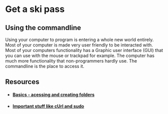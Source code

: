 # Get a ski pass

## Using the commandline

Using your computer to program is entering a whole new world entirely. Most of your computer is made very user friendly to be interacted with. Most of your computers functionality has a Graphic user interface (GUI) that you can use with the mouse or trackpad for example. The computer has much more functionality that non-programmers hardly use. The commandline is the place to access it.

## Resources

- #### [Basics - acessing and creating folders](https://tutorial.djangogirls.org/en/intro_to_command_line/)
- #### [Important stuff like cUrl and sudo](https://code.tutsplus.com/articles/10-terminal-commands-that-will-boost-your-productivity--net-14105)
